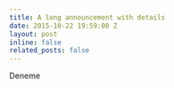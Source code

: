 ```yaml
---
title: A long announcement with details
date: 2015-10-22 19:59:00 Z
layout: post
inline: false
related_posts: false
---
```


Deneme

